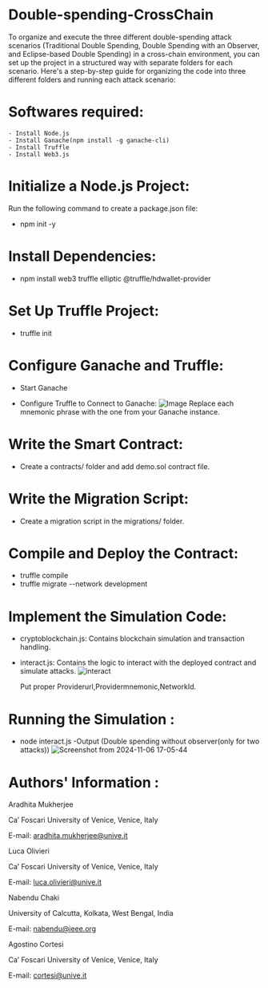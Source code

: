 # Double-spending-CrossChain
To organize and execute the three different double-spending attack scenarios (Traditional Double Spending, Double Spending with an Observer, and Eclipse-based Double Spending) in a cross-chain environment, you can set up the project in a structured way with separate folders for each scenario. Here's a step-by-step guide for organizing the code into three different folders and running each attack scenario: 


# Softwares required:
    - Install Node.js 
    - Install Ganache(npm install -g ganache-cli)
    - Install Truffle
    - Install Web3.js
# Initialize a Node.js Project:
 Run the following command to create a package.json file:
   - npm init -y
# Install Dependencies:
   - npm install web3 truffle elliptic @truffle/hdwallet-provider
# Set Up Truffle Project:
   - truffle init
# Configure Ganache and Truffle:
  - Start Ganache
    
  - Configure Truffle to Connect to Ganache:
  ![Image](https://github.com/user-attachments/assets/8704e201-6d37-48ab-b1bc-b151fd30d268)
   Replace each mnemonic phrase with the one from your Ganache instance.
# Write the Smart Contract:
 - Create a contracts/ folder and add  demo.sol contract file.
# Write the Migration Script:
  - Create a migration script in the migrations/ folder.
# Compile and Deploy the Contract:
  - truffle compile
  - truffle migrate --network development
# Implement the Simulation Code:
 - cryptoblockchain.js: Contains blockchain simulation and transaction handling.
 - interact.js: Contains the logic to interact with the deployed contract and simulate attacks.
   ![interact](https://github.com/user-attachments/assets/8cf47204-a955-4531-8069-784ca50b6802)
   
   Put proper Providerurl,Providermnemonic,NetworkId.
# Running the Simulation :
 - node  interact.js
      -Output (Double spending without observer(only for two attacks))
     ![Screenshot from 2024-11-06 17-05-44](https://github.com/user-attachments/assets/4f16409d-6510-490a-8ec7-0a31d8fa67f2)

# Authors' Information :

Aradhita Mukherjee

Ca’ Foscari University of Venice, Venice, Italy

E-mail: aradhita.mukherjee@unive.it

Luca Olivieri

Ca’ Foscari University of Venice, Venice, Italy

E-mail: luca.olivieri@unive.it 

Nabendu Chaki 

University of Calcutta, Kolkata, West Bengal, India

E-mail: nabendu@ieee.org

Agostino Cortesi

Ca’ Foscari University of Venice, Venice, Italy

E-mail: cortesi@unive.it 


      

